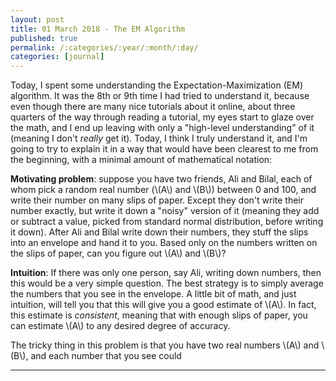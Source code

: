 ```yaml
---
layout: post
title: 01 March 2018 - The EM Algorithm
published: true
permalink: /:categories/:year/:month/:day/
categories: [journal]
---
```


Today, I spent some understanding the Expectation-Maximization (EM) algorithm. It was the 8th or 9th time I had tried to understand it, because even though there are many nice tutorials about it online, about three quarters of the way through reading a tutorial, my eyes start to glaze over the math, and I end up leaving with only a "high-level understanding" of it (meaning I don't _really_ get it). Today, I think I truly understand it, and I'm going to try to explain it in a way that would have been clearest to me from the beginning, with a minimal amount of mathematical notation:

**Motivating problem**: suppose you have two friends, Ali and Bilal, each of whom pick a random real number (\\(A\\) and \\(B\\)) between 0 and 100, and write their number on many slips of paper. Except they don't write their number exactly, but write it down a "noisy" version of it (meaning they add or subtract a value, picked from standard normal distribution, before writing it down). After Ali and Bilal write down their numbers, they stuff the slips into an envelope and hand it to you. Based only on the numbers written on the slips of paper, can you figure out \\(A\\) and \\(B\\)?

**Intuition**: If there was only one person, say Ali, writing down numbers, then this would be a very simple question. The best strategy is to simply average the numbers that you see in the envelope. A little bit of math, and just intuition, will tell you that this will give you a good estimate of \\(A\\). In fact, this estimate is _consistent_, meaning that with enough slips of paper, you can estimate \\(A\\) to any desired degree of accuracy. 

The tricky thing in this problem is that you have two real numbers \\(A\\) and \\(B\\), and each number that you see could 

** **  